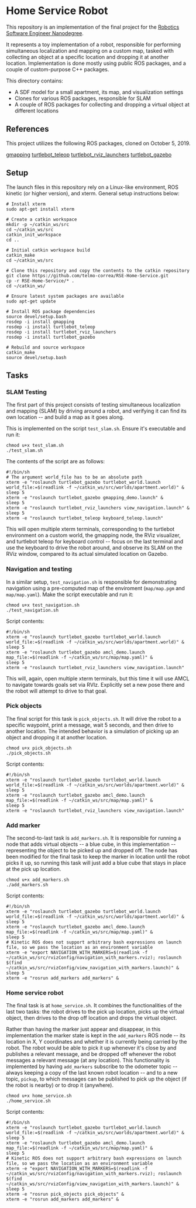 # Home Service Robot

This repository is an implementation of the final project for the [Robotics Software Engineer Nanodegree](https://www.udacity.com/course/robotics-software-engineer--nd209).

It represents a toy implementation of a robot, responsible for performing simultaneous localization and mapping on a custom map, tasked with collecting an object at a specific location and dropping it at another location.  Implementation is done mostly using public ROS packages, and a couple of custom-purpose C++ packages.

This directory contains:
- A SDF model for a small apartment, its map, and visualization settings
- Clones for various ROS packages, responsible for SLAM
- A couple of ROS packages for collecting and dropping a virtual object at different locations


## References
This project utilizes the following ROS packages, cloned on October 5, 2019.

[gmapping](http://wiki.ros.org/gmapping)
[turtlebot_teleop](http://wiki.ros.org/turtlebot_teleop)
[turtlebot_rviz_launchers](http://wiki.ros.org/turtlebot_rviz_launchers)
[turtlebot_gazebo](http://wiki.ros.org/turtlebot_gazebo)

## Setup

The launch files in this repository rely on a Linux-like environment, ROS kinetic (or higher version), and xterm.  General setup instructions below:

```
# Install xterm
sudo apt-get install xterm

# Create a catkin workspace
mkdir -p ~/catkin_ws/src
cd ~/catkin_ws/src
catkin_init_workspace
cd ..

# Initial catkin workspace build
catkin_make
cd ~/catkin_ws/src

# Clone this repository and copy the contents to the catkin repository
git clone https://github.com/telmo-correa/RSE-Home-Service.git
cp -r RSE-Home-Service/* .
cd ~/catkin_ws/

# Ensure latest system packages are available
sudo apt-get update

# Install ROS package dependencies
source devel/setup.bash
rosdep -i install gmapping
rosdep -i install turtlebot_teleop
rosdep -i install turtlebot_rviz_launchers
rosdep -i install turtlebot_gazebo

# Rebuild and source workspace
catkin_make
source devel/setup.bash
```

## Tasks

### SLAM Testing

The first part of this project consists of testing simultaneous localization and mapping (SLAM) by driving around a robot, and verifying it can find its own location -- and build a map as it goes along.

This is implemented on the script `test_slam.sh`.  Ensure it's executable and run it:

```
chmod u+x test_slam.sh
./test_slam.sh
```

The contents of the script are as follows:
```
#!/bin/sh
# The argument world_file has to be an absolute path
xterm -e "roslaunch turtlebot_gazebo turtlebot_world.launch world_file:=$(readlink -f ~/catkin_ws/src/worlds/apartment.world)" &
sleep 5
xterm -e "roslaunch turtlebot_gazebo gmapping_demo.launch" &
sleep 5
xterm -e "roslaunch turtlebot_rviz_launchers view_navigation.launch" &
sleep 5
xterm -e "roslaunch turtlebot_teleop keyboard_teleop.launch"
```

This will open multiple xterm terminals, corresponding to the turtlebot environment on a custom world, the gmapping node, the RViz visualizer, and turtlebot teleop for keyboard control -- focus on the last terminal and use the keyboard to drive the robot around, and observe its SLAM on the RViz window, compared to its actual simulated location on Gazebo.


### Navigation and testing

In a similar setup, `test_navigation.sh` is responsible for demonstrating navigation using a pre-computed map of the enviroment (`map/map.pgm` and `map/map.yaml`).  Make the script executable and run it:

```
chmod u+x test_navigation.sh
./test_navigation.sh
```

Script contents:
```
#!/bin/sh
xterm -e "roslaunch turtlebot_gazebo turtlebot_world.launch world_file:=$(readlink -f ~/catkin_ws/src/worlds/apartment.world)" &
sleep 5
xterm -e "roslaunch turtlebot_gazebo amcl_demo.launch map_file:=$(readlink -f ~/catkin_ws/src/map/map.yaml)" &
sleep 5
xterm -e "roslaunch turtlebot_rviz_launchers view_navigation.launch"
```

This will, again, open multiple xterm terminals, but this time it will use AMCL to navigate towards goals set via RVIz.  Explicitly set a new pose there and the robot will attempt to drive to that goal.


### Pick objects

The final script for this task is `pick_objects.sh`.  It will drive the robot to a specific waypoint, print a message, wait 5 seconds, and then drive to another location.  The intended behavior is a simulation of picking up an object and dropping it at another location.

```
chmod u+x pick_objects.sh
./pick_objects.sh
```

Script contents:
```
#!/bin/sh
xterm -e "roslaunch turtlebot_gazebo turtlebot_world.launch world_file:=$(readlink -f ~/catkin_ws/src/worlds/apartment.world)" &
sleep 5
xterm -e "roslaunch turtlebot_gazebo amcl_demo.launch map_file:=$(readlink -f ~/catkin_ws/src/map/map.yaml)" &
sleep 5
xterm -e "roslaunch turtlebot_rviz_launchers view_navigation.launch"
```

### Add marker

The second-to-last task is `add_markers.sh`.  It is responsible for running a node that adds virtual objects -- a blue cube, in this implementation -- representing the object to be picked up and dropped off.  The node has been modified for the final task to keep the marker in location until the robot picks it up, so running this task will just add a blue cube that stays in place at the pick up location.

```
chmod u+x add_markers.sh
./add_markers.sh
```

Script contents:
```
#!/bin/sh
xterm -e "roslaunch turtlebot_gazebo turtlebot_world.launch world_file:=$(readlink -f ~/catkin_ws/src/worlds/apartment.world)" &
sleep 5
xterm -e "roslaunch turtlebot_gazebo amcl_demo.launch map_file:=$(readlink -f ~/catkin_ws/src/map/map.yaml)" &
sleep 5
# Kinetic ROS does not support arbitrary bash expressions on launch file, so we pass the location as an environment variable
xterm -e "export NAVIGATION_WITH_MARKERS=$(readlink -f ~/catkin_ws/src/rvizConfig/navigation_with_markers.rviz); roslaunch $(find ~/catkin_ws/src/rvizConfig/view_navigation_with_markers.launch)" &
sleep 5
xterm -e "rosrun add_markers add_markers" &
```

### Home service robot

The final task is at `home_service.sh`.  It combines the functionalities of the last two tasks: the robot drives to the pick up location, picks up the virtual object, then drives to the drop off location and drops the virtual object.

Rather than having the marker just appear and disappear, in this implementation the marker state is kept in the `add_markers` ROS node -- its location in X, Y coordinates and whether it is currently being carried by the robot.  The robot would be able to pick it up whenever it's close by and publishes a relevant message, and be dropped off whenever the robot messages a relevant message (at any location).  This functionality is implemented by having `add_markers` subscribe to the odometer topic -- always keeping a copy of the last known robot location -- and to a new topic, `pickup`, to which messages can be published to pick up the object (if the robot is nearby) or to drop it (anywhere).

```
chmod u+x home_service.sh
./home_service.sh
```

Script contents:
```
#!/bin/sh
xterm -e "roslaunch turtlebot_gazebo turtlebot_world.launch world_file:=$(readlink -f ~/catkin_ws/src/worlds/apartment.world)" &
sleep 5
xterm -e "roslaunch turtlebot_gazebo amcl_demo.launch map_file:=$(readlink -f ~/catkin_ws/src/map/map.yaml)" &
sleep 5
# Kinetic ROS does not support arbitrary bash expressions on launch file, so we pass the location as an environment variable
xterm -e "export NAVIGATION_WITH_MARKERS=$(readlink -f ~/catkin_ws/src/rvizConfig/navigation_with_markers.rviz); roslaunch $(find ~/catkin_ws/src/rvizConfig/view_navigation_with_markers.launch)" &
sleep 5
xterm -e "rosrun pick_objects pick_objects" &
xterm -e "rosrun add_markers add_markers" &
```
